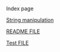 Index page

[String manipulation](./docs/sfstring.md)

[README FILE](README.md)

[Test FILE](./docs/test.md)
